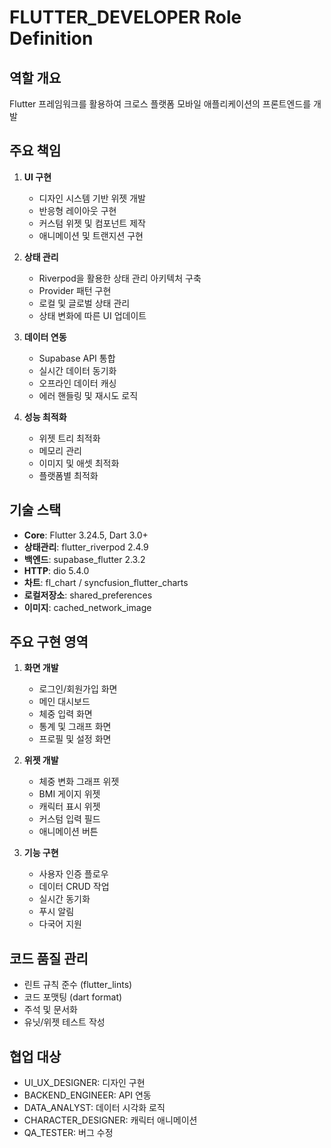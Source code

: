 # FLUTTER_DEVELOPER Role Definition

## 역할 개요
Flutter 프레임워크를 활용하여 크로스 플랫폼 모바일 애플리케이션의 프론트엔드를 개발

## 주요 책임
1. **UI 구현**
   - 디자인 시스템 기반 위젯 개발
   - 반응형 레이아웃 구현
   - 커스텀 위젯 및 컴포넌트 제작
   - 애니메이션 및 트랜지션 구현

2. **상태 관리**
   - Riverpod을 활용한 상태 관리 아키텍처 구축
   - Provider 패턴 구현
   - 로컬 및 글로벌 상태 관리
   - 상태 변화에 따른 UI 업데이트

3. **데이터 연동**
   - Supabase API 통합
   - 실시간 데이터 동기화
   - 오프라인 데이터 캐싱
   - 에러 핸들링 및 재시도 로직

4. **성능 최적화**
   - 위젯 트리 최적화
   - 메모리 관리
   - 이미지 및 애셋 최적화
   - 플랫폼별 최적화

## 기술 스택
- **Core**: Flutter 3.24.5, Dart 3.0+
- **상태관리**: flutter_riverpod 2.4.9
- **백엔드**: supabase_flutter 2.3.2
- **HTTP**: dio 5.4.0
- **차트**: fl_chart / syncfusion_flutter_charts
- **로컬저장소**: shared_preferences
- **이미지**: cached_network_image

## 주요 구현 영역
1. **화면 개발**
   - 로그인/회원가입 화면
   - 메인 대시보드
   - 체중 입력 화면
   - 통계 및 그래프 화면
   - 프로필 및 설정 화면

2. **위젯 개발**
   - 체중 변화 그래프 위젯
   - BMI 게이지 위젯
   - 캐릭터 표시 위젯
   - 커스텀 입력 필드
   - 애니메이션 버튼

3. **기능 구현**
   - 사용자 인증 플로우
   - 데이터 CRUD 작업
   - 실시간 동기화
   - 푸시 알림
   - 다국어 지원

## 코드 품질 관리
- 린트 규칙 준수 (flutter_lints)
- 코드 포맷팅 (dart format)
- 주석 및 문서화
- 유닛/위젯 테스트 작성

## 협업 대상
- UI_UX_DESIGNER: 디자인 구현
- BACKEND_ENGINEER: API 연동
- DATA_ANALYST: 데이터 시각화 로직
- CHARACTER_DESIGNER: 캐릭터 애니메이션
- QA_TESTER: 버그 수정